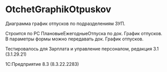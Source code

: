 # OtchetGraphikOtpuskov
Диаграмма график отпусков по подразделениям ЗУП.

Строится по РС ПлановыеЕжегодныеОтпуска по док. График отпусков.
В параметры формы можно передавать док. График отпусков.

Тестировалось для Зарплата и управление персоналом, редакция 3.1 (3.1.29.21)

1С:Предприятие 8.3 (8.3.22.2283)

